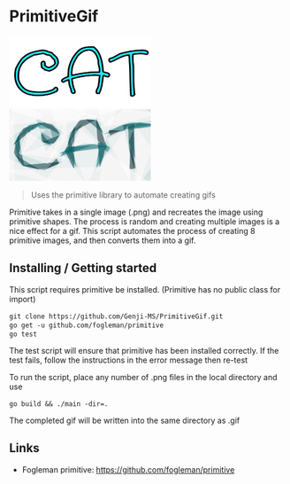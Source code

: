 # PrimitiveGif
<img src="https://github.com/Genji-MS/PrimitiveGif/blob/main/SampleImage/cat.png" width="256"><img src="https://github.com/Genji-MS/PrimitiveGif/blob/main/SampleImage/cat.gif">

> Uses the primitive library to automate creating gifs

Primitive takes in a single image (.png) and recreates the image using primitive shapes. The process is random and creating multiple images is a nice effect for a gif. This script automates the process of creating 8 primitive images, and then converts them into a gif.

## Installing / Getting started

This script requires primitive be installed.
(Primitive has no public class for import)

```shell
git clone https://github.com/Genji-MS/PrimitiveGif.git
go get -u github.com/fogleman/primitive
go test
```

The test script will ensure that primitive has been installed correctly.
If the test fails, follow the instructions in the error message then re-test

To run the script, place any number of .png files in the local directory and use

```shell
go build && ./main -dir=.
```

The completed gif will be written into the same directory as <filename>.gif

## Links

- Fogleman primitive: https://github.com/fogleman/primitive
